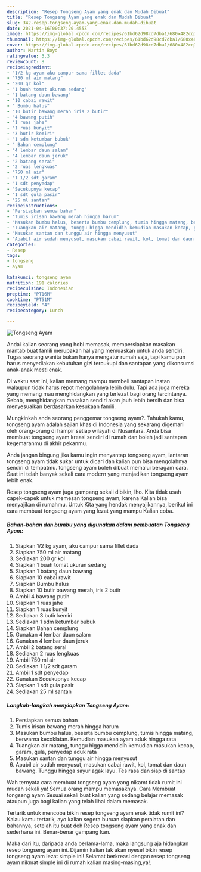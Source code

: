 ```yaml
---
description: "Resep Tongseng Ayam yang enak dan Mudah Dibuat"
title: "Resep Tongseng Ayam yang enak dan Mudah Dibuat"
slug: 342-resep-tongseng-ayam-yang-enak-dan-mudah-dibuat
date: 2021-04-16T00:37:20.455Z
image: https://img-global.cpcdn.com/recipes/61bd62d98cd7dba1/680x482cq70/tongseng-ayam-foto-resep-utama.jpg
thumbnail: https://img-global.cpcdn.com/recipes/61bd62d98cd7dba1/680x482cq70/tongseng-ayam-foto-resep-utama.jpg
cover: https://img-global.cpcdn.com/recipes/61bd62d98cd7dba1/680x482cq70/tongseng-ayam-foto-resep-utama.jpg
author: Martin Boyd
ratingvalue: 3.3
reviewcount: 8
recipeingredient:
- "1/2 kg ayam aku campur sama fillet dada"
- "750 ml air matang"
- "200 gr kol"
- "1 buah tomat ukuran sedang"
- "1 batang daun bawang"
- "10 cabai rawit"
- " Bumbu halus"
- "10 butir bawang merah iris 2 butir"
- "4 bawang putih"
- "1 ruas jahe"
- "1 ruas kunyit"
- "3 butir kemiri"
- "1 sdm ketumbar bubuk"
- " Bahan cemplung"
- "4 lembar daun salam"
- "4 lembar daun jeruk"
- "2 batang serai"
- "2 ruas lengkuas"
- "750 ml air"
- "1 1/2 sdt garam"
- "1 sdt penyedap"
- "Secukupnya kecap"
- "1 sdt gula pasir"
- "25 ml santan"
recipeinstructions:
- "Persiapkan semua bahan"
- "Tumis irisan bawang merah hingga harum"
- "Masukan bumbu halus, beserta bumbu cemplung, tumis hingga matang, berwarna kecoklatan. Kemudian masukan ayam aduk hingga rata"
- "Tuangkan air matang, tunggu higga mendidih kemudian masukan kecap, garam, gula, penyedap aduk rata"
- "Masukan santan dan tunggu air hingga menyusut"
- "Apabil air sudah menyusut, masukan cabai rawit, kol, tomat dan daun bawang. Tunggu hingga sayur agak layu. Tes rasa dan siap di santap"
categories:
- Resep
tags:
- tongseng
- ayam

katakunci: tongseng ayam 
nutrition: 191 calories
recipecuisine: Indonesian
preptime: "PT16M"
cooktime: "PT51M"
recipeyield: "4"
recipecategory: Lunch

---
```



![Tongseng Ayam](https://img-global.cpcdn.com/recipes/61bd62d98cd7dba1/680x482cq70/tongseng-ayam-foto-resep-utama.jpg)

Andai kalian seorang yang hobi memasak, mempersiapkan masakan mantab buat famili merupakan hal yang memuaskan untuk anda sendiri. Tugas seorang  wanita bukan hanya mengatur rumah saja, tapi kamu pun harus menyediakan kebutuhan gizi tercukupi dan santapan yang dikonsumsi anak-anak mesti enak.

Di waktu  saat ini, kalian memang mampu membeli santapan instan walaupun tidak harus repot mengolahnya lebih dulu. Tapi ada juga mereka yang memang mau menghidangkan yang terlezat bagi orang tercintanya. Sebab, menghidangkan masakan sendiri akan jauh lebih bersih dan bisa menyesuaikan berdasarkan kesukaan famili. 



Mungkinkah anda seorang penggemar tongseng ayam?. Tahukah kamu, tongseng ayam adalah sajian khas di Indonesia yang sekarang digemari oleh orang-orang di hampir setiap wilayah di Nusantara. Anda bisa membuat tongseng ayam kreasi sendiri di rumah dan boleh jadi santapan kegemaranmu di akhir pekanmu.

Anda jangan bingung jika kamu ingin menyantap tongseng ayam, lantaran tongseng ayam tidak sukar untuk dicari dan kalian pun bisa mengolahnya sendiri di tempatmu. tongseng ayam boleh dibuat memalui beragam cara. Saat ini telah banyak sekali cara modern yang menjadikan tongseng ayam lebih enak.

Resep tongseng ayam juga gampang sekali dibikin, lho. Kita tidak usah capek-capek untuk memesan tongseng ayam, karena Kalian bisa menyajikan di rumahmu. Untuk Kita yang hendak menyajikannya, berikut ini cara membuat tongseng ayam yang lezat yang mampu Kalian coba.

<!--inarticleads1-->

##### Bahan-bahan dan bumbu yang digunakan dalam pembuatan Tongseng Ayam:

1. Siapkan 1/2 kg ayam, aku campur sama fillet dada
1. Siapkan 750 ml air matang
1. Sediakan 200 gr kol
1. Siapkan 1 buah tomat ukuran sedang
1. Siapkan 1 batang daun bawang
1. Siapkan 10 cabai rawit
1. Siapkan  Bumbu halus
1. Siapkan 10 butir bawang merah, iris 2 butir
1. Ambil 4 bawang putih
1. Siapkan 1 ruas jahe
1. Siapkan 1 ruas kunyit
1. Sediakan 3 butir kemiri
1. Sediakan 1 sdm ketumbar bubuk
1. Siapkan  Bahan cemplung
1. Gunakan 4 lembar daun salam
1. Gunakan 4 lembar daun jeruk
1. Ambil 2 batang serai
1. Sediakan 2 ruas lengkuas
1. Ambil 750 ml air
1. Sediakan 1 1/2 sdt garam
1. Ambil 1 sdt penyedap
1. Gunakan Secukupnya kecap
1. Siapkan 1 sdt gula pasir
1. Sediakan 25 ml santan




<!--inarticleads2-->

##### Langkah-langkah menyiapkan Tongseng Ayam:

1. Persiapkan semua bahan
1. Tumis irisan bawang merah hingga harum
1. Masukan bumbu halus, beserta bumbu cemplung, tumis hingga matang, berwarna kecoklatan. Kemudian masukan ayam aduk hingga rata
1. Tuangkan air matang, tunggu higga mendidih kemudian masukan kecap, garam, gula, penyedap aduk rata
1. Masukan santan dan tunggu air hingga menyusut
1. Apabil air sudah menyusut, masukan cabai rawit, kol, tomat dan daun bawang. Tunggu hingga sayur agak layu. Tes rasa dan siap di santap




Wah ternyata cara membuat tongseng ayam yang nikamt tidak rumit ini mudah sekali ya! Semua orang mampu memasaknya. Cara Membuat tongseng ayam Sesuai sekali buat kalian yang sedang belajar memasak ataupun juga bagi kalian yang telah lihai dalam memasak.

Tertarik untuk mencoba bikin resep tongseng ayam enak tidak rumit ini? Kalau kamu tertarik, ayo kalian segera buruan siapkan peralatan dan bahannya, setelah itu buat deh Resep tongseng ayam yang enak dan sederhana ini. Benar-benar gampang kan. 

Maka dari itu, daripada anda berlama-lama, maka langsung aja hidangkan resep tongseng ayam ini. Dijamin kalian tak akan nyesel bikin resep tongseng ayam lezat simple ini! Selamat berkreasi dengan resep tongseng ayam nikmat simple ini di rumah kalian masing-masing,ya!.

